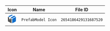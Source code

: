 | Icon | Name | File ID |
| ---  | ---  | ---     |
| ![](PrefabModel%20Icon.png) | `PrefabModel Icon` | `2654186429131687520` |
